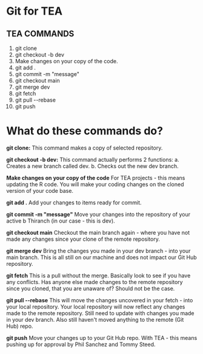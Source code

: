 # Git for TEA
## TEA COMMANDS

1. git clone
2. git checkout -b dev
3. Make changes on your copy of the code.
4. git add .
5. git commit -m "message"
6. git checkout main
7. git merge dev
8. git fetch
9. git pull --rebase
10. git push

# What do these commands do?

**git clone:** This command makes a copy of selected repository.  

**git checkout -b dev:** This command actually performs 2 functions:
a. Creates a new branch called dev.
b. Checks out the new dev branch.

**Make changes on your copy of the code** For TEA projects - this means updating the R code.  You will make your coding changes on the cloned version of your code base.

**git add .** Add your changes to items ready for commit.

**git commit -m "message"** Move your changes into the repository of your active b  Thiranch (in our case - this is dev).

**git checkout main**  Checkout the main branch again - where you have not made any changes since your clone of the remote repository.

**git merge dev**  Bring the changes you made in your dev branch - into your main branch.  This is all still on our machine and does not impact our Git Hub repository.

**git fetch**  This is a pull without the merge.  Basically look to see if you have any conflicts.  Has anyone else made changes to the remote repository since you cloned, that you are unaware of?  Should not be the case.

**git pull --rebase**  This will move the changes uncovered in your fetch - into your local repository.  Your local repository will now reflect any changes made to the remote repository.  Still need to update with changes you made in your dev branch.  Also still haven't moved anything to the remote (Git Hub) repo.

**git push**  Move your changes up to your Git Hub repo.  With TEA - this means pushing up for approval by Phil Sanchez and Tommy Steed.
